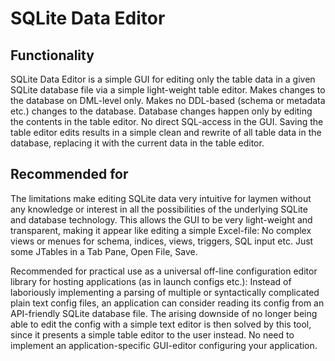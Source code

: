 # SQLite Data Editor

## Functionality

SQLite Data Editor is a simple GUI for editing only the table data in a given SQLite database file via a simple light-weight table editor. Makes changes to the database on DML-level only.  Makes no DDL-based (schema or metadata etc.) changes to the database. Database changes happen only by editing the contents in the table editor. No direct SQL-access in the GUI. Saving the table editor edits results in a simple clean and rewrite of all table data in the database, replacing it with the current data in the table editor.

## Recommended for

The limitations make editing SQLite data very intuitive for laymen without any knowledge or interest in all the possibilities of the underlying SQLite and database technology. This allows the GUI to be very light-weight and transparent, making it appear like editing a simple Excel-file: No complex views or menues for schema, indices, views, triggers, SQL input etc. Just some JTables in a Tab Pane, Open File, Save.

Recommended for practical use as a universal off-line configuration editor library for hosting applications (as in launch configs etc.): Instead of laboriously implementing a parsing of multiple or syntactically complicated plain text config files, an application can consider reading its config from an API-friendly SQLite database file. The arising downside of no longer being able to edit the config with a simple text editor is then solved by this tool, since it presents a simple table editor to the user instead. No need to implement an application-specific GUI-editor configuring your application.
